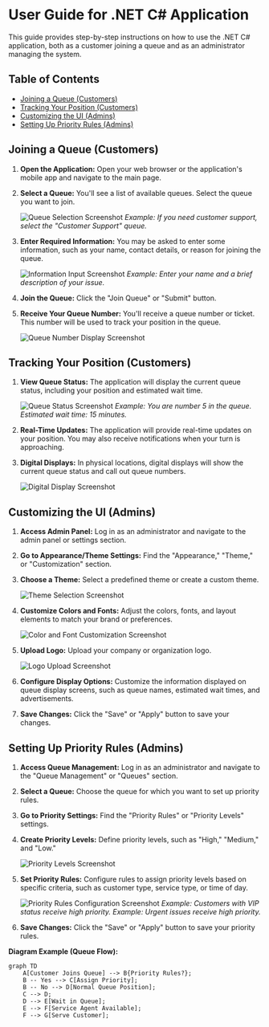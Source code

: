 # User Guide for .NET C# Application

This guide provides step-by-step instructions on how to use the .NET C# application, both as a customer joining a queue and as an administrator managing the system.

## Table of Contents

* [Joining a Queue (Customers)](#joining-a-queue-customers)
* [Tracking Your Position (Customers)](#tracking-your-position-customers)
* [Customizing the UI (Admins)](#customizing-the-ui-admins)
* [Setting Up Priority Rules (Admins)](#setting-up-priority-rules-admins)

## Joining a Queue (Customers)

1.  **Open the Application:** Open your web browser or the application's mobile app and navigate to the main page.

2.  **Select a Queue:** You'll see a list of available queues. Select the queue you want to join.

    ![Queue Selection Screenshot](placeholder_queue_selection.png)
    *Example: If you need customer support, select the "Customer Support" queue.*

3.  **Enter Required Information:** You may be asked to enter some information, such as your name, contact details, or reason for joining the queue.

    ![Information Input Screenshot](placeholder_information_input.png)
    *Example: Enter your name and a brief description of your issue.*

4.  **Join the Queue:** Click the "Join Queue" or "Submit" button.

5.  **Receive Your Queue Number:** You'll receive a queue number or ticket. This number will be used to track your position in the queue.

    ![Queue Number Display Screenshot](placeholder_queue_number.png)

## Tracking Your Position (Customers)

1.  **View Queue Status:** The application will display the current queue status, including your position and estimated wait time.

    ![Queue Status Screenshot](placeholder_queue_status.png)
    *Example: You are number 5 in the queue. Estimated wait time: 15 minutes.*

2.  **Real-Time Updates:** The application will provide real-time updates on your position. You may also receive notifications when your turn is approaching.

3.  **Digital Displays:** In physical locations, digital displays will show the current queue status and call out queue numbers.

    ![Digital Display Screenshot](placeholder_digital_display.png)

## Customizing the UI (Admins)

1.  **Access Admin Panel:** Log in as an administrator and navigate to the admin panel or settings section.

2.  **Go to Appearance/Theme Settings:** Find the "Appearance," "Theme," or "Customization" section.

3.  **Choose a Theme:** Select a predefined theme or create a custom theme.

    ![Theme Selection Screenshot](placeholder_theme_selection.png)

4.  **Customize Colors and Fonts:** Adjust the colors, fonts, and layout elements to match your brand or preferences.

    ![Color and Font Customization Screenshot](placeholder_color_font.png)

5.  **Upload Logo:** Upload your company or organization logo.

    ![Logo Upload Screenshot](placeholder_logo_upload.png)

6.  **Configure Display Options:** Customize the information displayed on queue display screens, such as queue names, estimated wait times, and advertisements.

7.  **Save Changes:** Click the "Save" or "Apply" button to save your changes.

## Setting Up Priority Rules (Admins)

1.  **Access Queue Management:** Log in as an administrator and navigate to the "Queue Management" or "Queues" section.

2.  **Select a Queue:** Choose the queue for which you want to set up priority rules.

3.  **Go to Priority Settings:** Find the "Priority Rules" or "Priority Levels" settings.

4.  **Create Priority Levels:** Define priority levels, such as "High," "Medium," and "Low."

    ![Priority Levels Screenshot](placeholder_priority_levels.png)

5.  **Set Priority Rules:** Configure rules to assign priority levels based on specific criteria, such as customer type, service type, or time of day.

    ![Priority Rules Configuration Screenshot](placeholder_priority_rules.png)
    *Example: Customers with VIP status receive high priority.*
    *Example: Urgent issues receive high priority.*

6.  **Save Changes:** Click the "Save" or "Apply" button to save your priority rules.

**Diagram Example (Queue Flow):**

```mermaid
graph TD
    A[Customer Joins Queue] --> B{Priority Rules?};
    B -- Yes --> C[Assign Priority];
    B -- No --> D[Normal Queue Position];
    C --> D;
    D --> E[Wait in Queue];
    E --> F[Service Agent Available];
    F --> G[Serve Customer];
